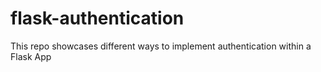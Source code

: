 # flask-authentication
This repo showcases different ways to implement authentication within a Flask App
